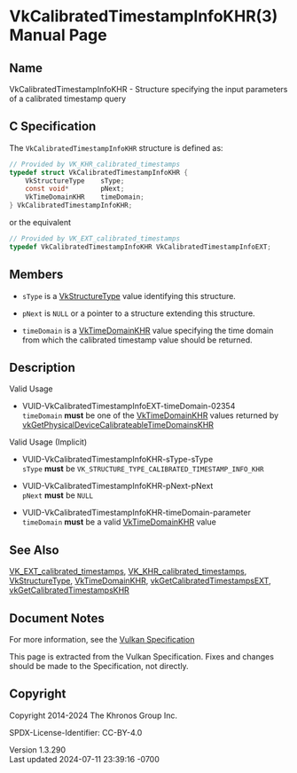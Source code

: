 # VkCalibratedTimestampInfoKHR(3) Manual Page

## Name

VkCalibratedTimestampInfoKHR - Structure specifying the input parameters
of a calibrated timestamp query



## <a href="#_c_specification" class="anchor"></a>C Specification

The `VkCalibratedTimestampInfoKHR` structure is defined as:

``` c
// Provided by VK_KHR_calibrated_timestamps
typedef struct VkCalibratedTimestampInfoKHR {
    VkStructureType    sType;
    const void*        pNext;
    VkTimeDomainKHR    timeDomain;
} VkCalibratedTimestampInfoKHR;
```

or the equivalent

``` c
// Provided by VK_EXT_calibrated_timestamps
typedef VkCalibratedTimestampInfoKHR VkCalibratedTimestampInfoEXT;
```

## <a href="#_members" class="anchor"></a>Members

- `sType` is a [VkStructureType](https://registry.khronos.org/vulkan/specs/1.3-extensions/man/html/VkStructureType.html) value identifying
  this structure.

- `pNext` is `NULL` or a pointer to a structure extending this
  structure.

- `timeDomain` is a [VkTimeDomainKHR](https://registry.khronos.org/vulkan/specs/1.3-extensions/man/html/VkTimeDomainKHR.html) value
  specifying the time domain from which the calibrated timestamp value
  should be returned.

## <a href="#_description" class="anchor"></a>Description

Valid Usage

- <a href="#VUID-VkCalibratedTimestampInfoEXT-timeDomain-02354"
  id="VUID-VkCalibratedTimestampInfoEXT-timeDomain-02354"></a>
  VUID-VkCalibratedTimestampInfoEXT-timeDomain-02354  
  `timeDomain` **must** be one of the
  [VkTimeDomainKHR](https://registry.khronos.org/vulkan/specs/1.3-extensions/man/html/VkTimeDomainKHR.html) values returned by
  [vkGetPhysicalDeviceCalibrateableTimeDomainsKHR](https://registry.khronos.org/vulkan/specs/1.3-extensions/man/html/vkGetPhysicalDeviceCalibrateableTimeDomainsKHR.html)

Valid Usage (Implicit)

- <a href="#VUID-VkCalibratedTimestampInfoKHR-sType-sType"
  id="VUID-VkCalibratedTimestampInfoKHR-sType-sType"></a>
  VUID-VkCalibratedTimestampInfoKHR-sType-sType  
  `sType` **must** be `VK_STRUCTURE_TYPE_CALIBRATED_TIMESTAMP_INFO_KHR`

- <a href="#VUID-VkCalibratedTimestampInfoKHR-pNext-pNext"
  id="VUID-VkCalibratedTimestampInfoKHR-pNext-pNext"></a>
  VUID-VkCalibratedTimestampInfoKHR-pNext-pNext  
  `pNext` **must** be `NULL`

- <a href="#VUID-VkCalibratedTimestampInfoKHR-timeDomain-parameter"
  id="VUID-VkCalibratedTimestampInfoKHR-timeDomain-parameter"></a>
  VUID-VkCalibratedTimestampInfoKHR-timeDomain-parameter  
  `timeDomain` **must** be a valid
  [VkTimeDomainKHR](https://registry.khronos.org/vulkan/specs/1.3-extensions/man/html/VkTimeDomainKHR.html) value

## <a href="#_see_also" class="anchor"></a>See Also

[VK_EXT_calibrated_timestamps](https://registry.khronos.org/vulkan/specs/1.3-extensions/man/html/VK_EXT_calibrated_timestamps.html),
[VK_KHR_calibrated_timestamps](https://registry.khronos.org/vulkan/specs/1.3-extensions/man/html/VK_KHR_calibrated_timestamps.html),
[VkStructureType](https://registry.khronos.org/vulkan/specs/1.3-extensions/man/html/VkStructureType.html),
[VkTimeDomainKHR](https://registry.khronos.org/vulkan/specs/1.3-extensions/man/html/VkTimeDomainKHR.html),
[vkGetCalibratedTimestampsEXT](https://registry.khronos.org/vulkan/specs/1.3-extensions/man/html/vkGetCalibratedTimestampsEXT.html),
[vkGetCalibratedTimestampsKHR](https://registry.khronos.org/vulkan/specs/1.3-extensions/man/html/vkGetCalibratedTimestampsKHR.html)

## <a href="#_document_notes" class="anchor"></a>Document Notes

For more information, see the <a
href="https://registry.khronos.org/vulkan/specs/1.3-extensions/html/vkspec.html#VkCalibratedTimestampInfoKHR"
target="_blank" rel="noopener">Vulkan Specification</a>

This page is extracted from the Vulkan Specification. Fixes and changes
should be made to the Specification, not directly.

## <a href="#_copyright" class="anchor"></a>Copyright

Copyright 2014-2024 The Khronos Group Inc.

SPDX-License-Identifier: CC-BY-4.0

Version 1.3.290  
Last updated 2024-07-11 23:39:16 -0700
